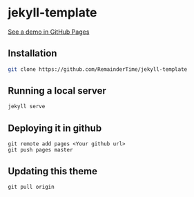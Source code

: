 # jekyll-template

[See a demo in GitHub Pages](#)

## Installation

```sh
git clone https://github.com/RemainderTime/jekyll-template
```

## Running a local server

```sh
jekyll serve
```

## Deploying it in github

```
git remote add pages <Your github url>
git push pages master
```

## Updating this theme

```
git pull origin
```
